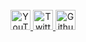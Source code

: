 <br/>
<div align="center">
	<a href="https://www.youtube.com/channel/UC0k5Wnt4vdbbb7ht_74I-Dg">
		<img src="https://s.ytimg.com/yts/img/favicon_144-vfliLAfaB.png" width="32px" height="32px" alt="YouTube">
	</a>
	<a href="https://twitter.com/EliteAsian123">
		<img src="https://abs.twimg.com/favicons/twitter.ico" width="32px" height="32px" alt="Twitter">
	</a>
	<a href="https://github.com/EliteAsian123">
		<img src="https://github.githubassets.com/pinned-octocat.svg" height="32px" width="32px" alt="Github">
	</a>
<div>
<br/>
